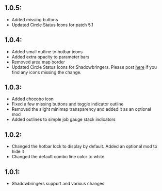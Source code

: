 ## 1.0.5:
* Added missing buttons
* Updated Circle Status Icons for patch 5.1


## 1.0.4:
* Added small outline to hotbar icons
* Added extra opacity to parameter bars
* Removed area map border
* Updated Circle Status Icons for Shadowbringers. Please post [here](https://github.com/rien-doll/minimal-ui/issues/11) if you find any icons missing the change.


## 1.0.3:
* Added chocobo icon
* Fixed a few missing buttons and toggle indicator outline
* Removed the slight minimap transparency and added it as an optional mod
* Added outlines to simple job gauge stack indicators


## 1.0.2:

* Changed the hotbar lock to display by default. Added an optional mod to hide it
* Changed the default combo line color to white

## 1.0.1:
* Shadowbringers support and various changes
